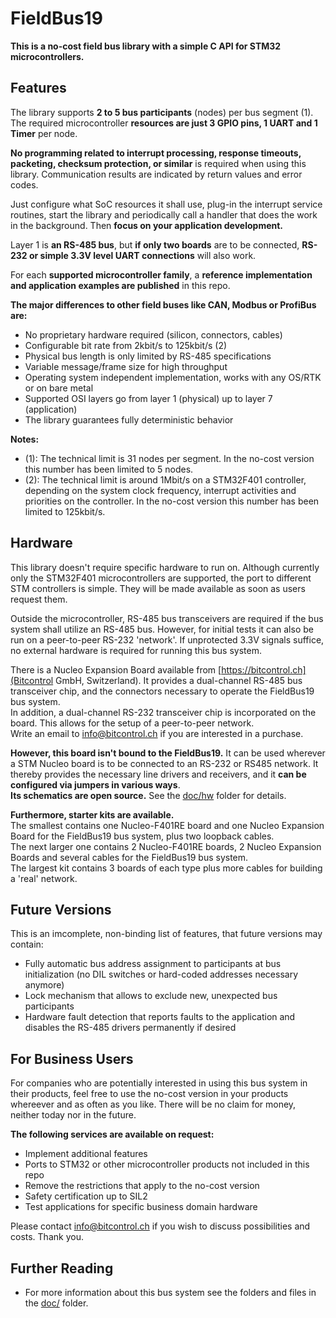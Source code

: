 # FieldBus19

**This is a no-cost field bus library with a simple C API for STM32 microcontrollers.**

## Features
The library supports **2 to 5 bus participants** (nodes) per bus segment (1). The required microcontroller **resources are just 3 GPIO pins, 1 UART and 1 Timer** per node.

**No programming related to interrupt processing, response timeouts, packeting, checksum protection, or similar** is required when using this library. Communication results are indicated by return values and error codes.

Just configure what SoC resources it shall use, plug-in the interrupt service routines, start the library and periodically call a handler that does the work in the background. Then **focus on your application development.**

Layer 1 is **an RS-485 bus**, but **if only two boards** are to be connected, **RS-232 or simple 3.3V level UART connections** will also work.

For each **supported microcontroller family**, a **reference implementation and application examples are published** in this repo.

**The major differences to other field buses like CAN, Modbus or ProfiBus are:**
* No proprietary hardware required (silicon, connectors, cables)
* Configurable bit rate from 2kbit/s to 125kbit/s (2)
* Physical bus length is only limited by RS-485 specifications
* Variable message/frame size for high throughput
* Operating system independent implementation, works with any OS/RTK or on bare metal
* Supported OSI layers go from layer 1 (physical) up to layer 7 (application)
* The library guarantees fully deterministic behavior

**Notes:**
* (1): The technical limit is 31 nodes per segment. In the no-cost version this number has been limited to 5 nodes.
* (2): The technical limit is around 1Mbit/s on a STM32F401 controller, depending on the system clock frequency, interrupt activities and priorities on the controller. In the no-cost version this number has been limited to 125kbit/s.

## Hardware
This library doesn't require specific hardware to run on. Although currently only the STM32F401 microcontrollers are supported, the port to different STM controllers is simple. They will be made available as soon as users request them.

Outside the microcontroller, RS-485 bus transceivers are required if the bus system shall utilize an RS-485 bus. However, for initial tests it can also be run on a peer-to-peer RS-232 'network'. If unprotected 3.3V signals suffice, no external hardware is required for running this bus system.

There is a Nucleo Expansion Board available from [https://bitcontrol.ch](Bitcontrol GmbH, Switzerland). It provides a dual-channel RS-485 bus transceiver chip, and the connectors necessary to operate the FieldBus19 bus system.<br>
In addition, a dual-channel RS-232 transceiver chip is incorporated on the board. This allows for the setup of a peer-to-peer network.<br>
Write an email to info@bitcontrol.ch if you are interested in a purchase.

**However, this board isn't bound to the FieldBus19.** It can be used wherever a STM Nucleo board is to be connected to an RS-232 or RS485 network. It thereby provides the necessary line drivers and receivers, and it **can be configured via jumpers in various ways**.<br>
**Its schematics are open source.** See the [doc/hw](doc/hw/) folder for details.

**Furthermore, starter kits are available.**<br>
The smallest contains one Nucleo-F401RE board and one Nucleo Expansion Board for the FieldBus19 bus system, plus two loopback cables.<br>
The next larger one contains 2 Nucleo-F401RE boards, 2 Nucleo Expansion Boards and several cables for the FieldBus19 bus system.<br>
The largest kit contains 3 boards of each type plus more cables for building a 'real' network.

## Future Versions
This is an imcomplete, non-binding list of features, that future versions may contain:
* Fully automatic bus address assignment to participants at bus initialization (no DIL switches or hard-coded addresses necessary anymore)
* Lock mechanism that allows to exclude new, unexpected bus participants
* Hardware fault detection that reports faults to the application and disables the RS-485 drivers permanently if desired

## For Business Users
For companies who are potentially interested in using this bus system in their products, feel free to use the no-cost version in your products whereever and as often as you like. There will be no claim for money, neither today nor in the future.

**The following services are available on request:**
* Implement additional features
* Ports to STM32 or other microcontroller products not included in this repo
* Remove the restrictions that apply to the no-cost version
* Safety certification up to SIL2
* Test applications for specific business domain hardware

Please contact info@bitcontrol.ch if you wish to discuss possibilities and costs. Thank you.

## Further Reading
* For more information about this bus system see the folders and files in the [doc/](doc/) folder.
